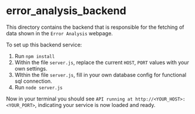 # error_analysis_backend

This directory contains the backend that is responsible for the fetching of data shown in the `Error Analysis` webpage.

To set up this backend service:
1. Run `npm install`
2. Within the file `server.js`, replace the current `HOST`, `PORT` values with your own settings.
2. WIthin the file `server.js`, fill in your own database config for functional sql connection.
2. Run `node server.js`

Now in your terminal you should see `API running at http://<YOUR_HOST>:<YOUR_PORT>`, indicating your service is now loaded and ready.